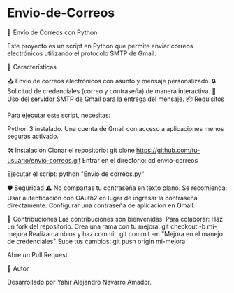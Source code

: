 # Envio-de-Correos
📧 Envío de Correos con Python

Este proyecto es un script en Python que permite enviar correos electrónicos utilizando el protocolo SMTP de Gmail.

🚀 Características

📤 Envío de correos electrónicos con asunto y mensaje personalizado.
🔒 Solicitud de credenciales (correo y contraseña) de manera interactiva.
🔄 Uso del servidor SMTP de Gmail para la entrega del mensaje.
📦 Requisitos

Para ejecutar este script, necesitas:

Python 3 instalado.
Una cuenta de Gmail con acceso a aplicaciones menos seguras activado.

🛠 Instalación
Clonar el repositorio:
git clone https://github.com/tu-usuario/envio-correos.git
Entrar en el directorio:
cd envio-correos

Ejecutar el script:
python "Envio de correos.py"

🛡️ Seguridad
⚠️ No compartas tu contraseña en texto plano. Se recomienda:
Usar autenticación con OAuth2 en lugar de ingresar la contraseña directamente.
Configurar una contraseña de aplicación en Gmail.

🤝 Contribuciones
Las contribuciones son bienvenidas. Para colaborar:
Haz un fork del repositorio.
Crea una rama con tu mejora:
git checkout -b mi-mejora
Realiza cambios y haz commit:
git commit -m "Mejora en el manejo de credenciales"
Sube tus cambios:
git push origin mi-mejora

Abre un Pull Request.

👤 Autor

Desarrollado por Yahir Alejandro Navarro Amador. 
